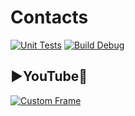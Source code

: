 # Contacts
[![Unit Tests](https://github.com/Falon452/Contacts/actions/workflows/unit_test.yml/badge.svg?branch=main)](https://github.com/Falon452/Contacts/actions/workflows/unit_test.yml)
[![Build Debug](https://github.com/Falon452/Contacts/actions/workflows/build_debug.yml/badge.svg)](https://github.com/Falon452/Contacts/actions/workflows/build_debug.yml)

## ▶️YouTube🔴

[![Custom Frame](https://img.youtube.com/vi/jNcroWeECBE/0.jpg)](https://youtube.com/shorts/jNcroWeECBE)
